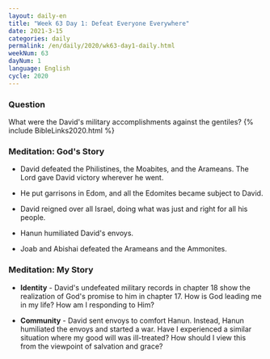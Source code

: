 ```yaml
---
layout: daily-en
title: "Week 63 Day 1: Defeat Everyone Everywhere"
date: 2021-3-15 
categories: daily
permalink: /en/daily/2020/wk63-day1-daily.html
weekNum: 63
dayNum: 1
language: English
cycle: 2020
---
```


### Question     
What were the David's military accomplishments against the gentiles?
{% include BibleLinks2020.html %} 

### Meditation: God's Story   
+ David defeated the Philistines, the Moabites, and the Arameans. The Lord gave David victory wherever he went. 

+ He put garrisons in Edom, and all the Edomites became subject to David. 

+ David reigned over all Israel, doing what was just and right for all his people. 

+ Hanun humiliated David's envoys.  

+ Joab and Abishai defeated the Arameans and the Ammonites. 

### Meditation: My Story   
+ **Identity** - David's undefeated military records in chapter 18 show the realization of God's promise to him in chapter 17. How is God leading me in my life? How am I responding to Him? 

+ **Community** - David sent envoys to comfort Hanun. Instead, Hanun humiliated the envoys and started a war. Have I experienced a similar situation where my good will was ill-treated? How should I view this from the viewpoint of salvation and grace? 